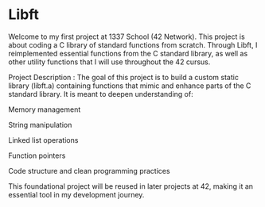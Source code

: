 # Libft
Welcome to my first project at 1337 School (42 Network). This project is about coding a C library of standard functions from scratch. Through Libft, I reimplemented essential functions from the C standard library, as well as other utility functions that I will use throughout the 42 cursus.

Project Description :
The goal of this project is to build a custom static library (libft.a) containing functions that mimic and enhance parts of the C standard library. It is meant to deepen understanding of:

Memory management

String manipulation

Linked list operations

Function pointers

Code structure and clean programming practices

This foundational project will be reused in later projects at 42, making it an essential tool in my development journey.
